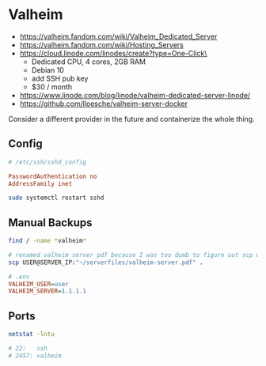 # Valheim

- https://valheim.fandom.com/wiki/Valheim_Dedicated_Server
- https://valheim.fandom.com/wiki/Hosting_Servers
- https://cloud.linode.com/linodes/create?type=One-Click\
  - Dedicated CPU, 4 cores, 2GB RAM
  - Debian 10
  - add SSH pub key
  - $30 / month
- https://www.linode.com/blog/linode/valheim-dedicated-server-linode/
- https://github.com/lloesche/valheim-server-docker

Consider a different provider in the future and containerize the whole thing.

## Config

```ini
# /etc/ssh/sshd_config

PasswordAuthentication no
AddressFamily inet
```

```sh
sudo systemctl restart sshd
```

## Manual Backups

```sh
find / -name *valheim*

# renamed valheim server pdf because I was too dumb to figure out scp with spaces
scp USER@SERVER_IP:"~/serverfiles/valheim-server.pdf" .
```

```ini
# .env
VALHEIM_USER=user
VALHEIM_SERVER=1.1.1.1
```

## Ports

```sh
netstat -lntu

# 22:   ssh
# 2457: valheim
```